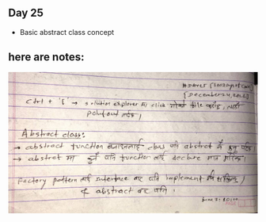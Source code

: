 ## Day 25

- Basic abstract class concept

## here are notes:
![Images](https://github.com/realtirtha/100DaysOfCode-ProgressTracker/blob/main/images/25a.jpg)